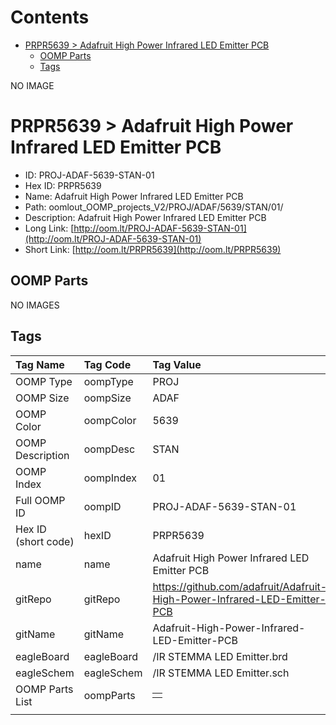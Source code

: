 



Contents
========

* [PRPR5639 > Adafruit High Power Infrared LED Emitter PCB](#prpr5639--adafruit-high-power-infrared-led-emitter-pcb)
	* [OOMP Parts](#oomp-parts)
	* [Tags](#tags)
  
NO IMAGE  
# PRPR5639 > Adafruit High Power Infrared LED Emitter PCB

- ID: PROJ-ADAF-5639-STAN-01
- Hex ID: PRPR5639
- Name: Adafruit High Power Infrared LED Emitter PCB
- Path: oomlout_OOMP_projects_V2/PROJ/ADAF/5639/STAN/01/
- Description: Adafruit High Power Infrared LED Emitter PCB
- Long Link: [http://oom.lt/PROJ-ADAF-5639-STAN-01](http://oom.lt/PROJ-ADAF-5639-STAN-01)
- Short Link: [http://oom.lt/PRPR5639](http://oom.lt/PRPR5639)

## OOMP Parts
  
NO IMAGES  
## Tags
  

|Tag Name|Tag Code|Tag Value|
| :--- | :--- | :--- |
|OOMP Type|oompType|PROJ|
|OOMP Size|oompSize|ADAF|
|OOMP Color|oompColor|5639|
|OOMP Description|oompDesc|STAN|
|OOMP Index|oompIndex|01|
|Full OOMP ID|oompID|PROJ-ADAF-5639-STAN-01|
|Hex ID (short code)|hexID|PRPR5639|
|name|name|Adafruit High Power Infrared LED Emitter PCB|
|gitRepo|gitRepo|https://github.com/adafruit/Adafruit-High-Power-Infrared-LED-Emitter-PCB|
|gitName|gitName|Adafruit-High-Power-Infrared-LED-Emitter-PCB|
|eagleBoard|eagleBoard|/IR STEMMA LED Emitter.brd|
|eagleSchem|eagleSchem|/IR STEMMA LED Emitter.sch|
|OOMP Parts List|oompParts|<table><tr><td></td></tr></table>|
||||
